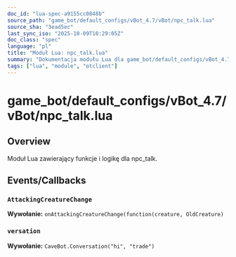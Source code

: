 ```yaml
---
doc_id: "lua-spec-a9155cc0848b"
source_path: "game_bot/default_configs/vBot_4.7/vBot/npc_talk.lua"
source_sha: "3ead5ec"
last_sync_iso: "2025-10-09T10:29:05Z"
doc_class: "spec"
language: "pl"
title: "Moduł Lua: npc_talk.lua"
summary: "Dokumentacja modułu Lua dla game_bot/default_configs/vBot_4.7/vBot/npc_talk.lua"
tags: ["lua", "module", "otclient"]
---
```


# game_bot/default_configs/vBot_4.7/vBot/npc_talk.lua

## Overview

Moduł Lua zawierający funkcje i logikę dla npc_talk.

## Events/Callbacks

### `AttackingCreatureChange`

**Wywołanie:** `onAttackingCreatureChange(function(creature, OldCreature)`

### `versation`

**Wywołanie:** `CaveBot.Conversation("hi", "trade")`
